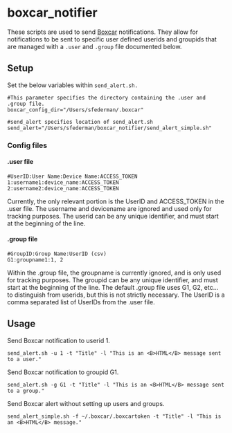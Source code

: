 # boxcar_notifier

These scripts are used to send <a href=http://boxcar.io>Boxcar</a> notifications. They allow for notifications to be sent to specific
user defined userids and groupids that are managed with a ```.user``` and ```.group``` file documented below.

<h2>Setup</h2>

Set the below variables within ```send_alert.sh.```

```
#This parameter specifies the directory containing the .user and .group file.
boxcar_config_dir="/Users/sfederman/.boxcar"

#send_alert specifies location of send_alert.sh
send_alert="/Users/sfederman/boxcar_notifier/send_alert_simple.sh"
```
<h3>Config files</h3>

<h4>.user file</h4>

```
#UserID:User Name:Device Name:ACCESS_TOKEN
1:username1:device_name:ACCESS_TOKEN
2:username2:device_name:ACCESS_TOKEN
```
Currently, the only relevant portion is the UserID and ACCESS_TOKEN in the .user file. The username and
devicename are ignored and used only for tracking purposes.
The userid can be any unique identifier, and must start at the beginning of the line.

<h4>.group file</h4>

```
#GroupID:Group Name:UserID (csv)
G1:groupname1:1, 2
```
Within the .group file, the groupname is currently ignored, and is only used for tracking purposes. The
groupid can be any unique identifier, and must start at the beginning of the line. The default .group file
uses G1, G2, etc... to distinguish from userids, but this is not strictly necessary. The UserID is a comma
separated list of UserIDs from the .user file.

<h2>Usage</h2>


Send Boxcar notification to userid 1.
```
send_alert.sh -u 1 -t "Title" -l "This is an <B>HTML</B> message sent to a user."
```
Send Boxcar notification to groupid G1.
```
send_alert.sh -g G1 -t "Title" -l "This is an <B>HTML</B> message sent to a group."
```

Send Boxcar alert without setting up users and groups.

```
send_alert_simple.sh -f ~/.boxcar/.boxcartoken -t "Title" -l "This is an <B>HTML</B> message."
```
